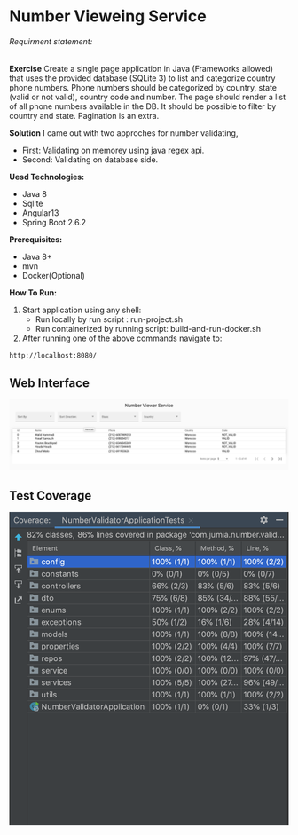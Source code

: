 # Number Vieweing Service

###### Requirment statement:
**Exercise**
Create a single page application in Java (Frameworks allowed) that uses the provided database (SQLite 3) to list and categorize country phone numbers.
Phone numbers should be categorized by country, state (valid or not valid), country code and number.
The page should render a list of all phone numbers available in the DB. It should be possible to filter by country and state. Pagination is an extra.

**Solution**
I came out with two approches for number validating,
- First: Validating on memorey using java regex api.
- Second: Validating on database side.

**Uesd Technologies:**

- Java 8
- Sqlite
- Angular13
- Spring Boot 2.6.2

**Prerequisites:**
- Java 8+
- mvn
- Docker(Optional)

**How To Run:**
1. Start application using any shell: 
	- Run locally by run script : run-project.sh
	- Run containerized by running script:  build-and-run-docker.sh
2. After running one of the above commands  navigate to:
```
http://localhost:8080/
```

## Web Interface
![alt text](https://raw.githubusercontent.com/Mustafa-Mamdouh/JumiaTask/master/front-end.png)

## Test Coverage
![alt text](https://raw.githubusercontent.com/Mustafa-Mamdouh/JumiaTask/master/test-coverage.png)
